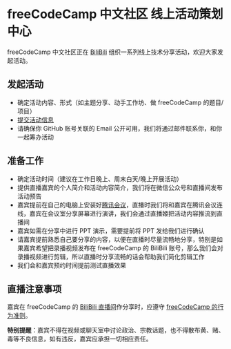 # freeCodeCamp 中文社区 线上活动策划中心

freeCodeCamp 中文社区正在 [BiliBili][1] 组织一系列线上技术分享活动，欢迎大家发起活动。

## 发起活动

- 确定活动内容、形式（如主题分享、动手工作坊、做 freeCodeCamp 的题目/项目）
- [提交活动信息][2]
- 请确保你 GitHub 账号关联的 Email 公开可用，我们将通过邮件联系你，和你一起筹办活动

## 准备工作

- 确定活动时间（建议在工作日晚上、周末白天/晚上开展活动）
- 提供直播嘉宾的个人简介和活动内容简介，我们将在微信公众号和直播间发布活动预告
- 嘉宾提前在自己的电脑上安装好[腾讯会议][3]，直播时我们将和嘉宾在腾讯会议连线，嘉宾在会议室分享屏幕进行演讲，我们会通过直播姬把活动内容推流到直播间
- 嘉宾如需在分享中进行 PPT 演示，需要提前将 PPT 发给我们进行确认
- 请嘉宾提前熟悉自己要分享的内容，以便在直播时尽量流畅地分享，特别是如果嘉宾希望把录播视频发布在 freeCodeCamp 的 BiliBili 账号，那么我们会对录播视频进行剪辑，所以直播时分享流畅的话会帮助我们简化剪辑工作
- 我们会和嘉宾预约时间提前测试直播效果

## 直播注意事项

嘉宾在 freeCodeCamp 的 [BiliBili 直播间][4]作分享时，应遵守 [freeCodeCamp 的行为准则][5]。

**特别提醒**：嘉宾不得在视频或聊天室中讨论政治、宗教话题，也不得散布黄、赌、毒等不良信息，如有违反，嘉宾应承担一切相应责任。

[1]: https://space.bilibili.com/335505768
[2]: https://github.com/freeCodeCamp-China/activity/issues/new/choose
[3]: https://meeting.tencent.com/download-center.html
[4]: https://live.bilibili.com/22218677
[5]: https://www.freecodecamp.org/news/code-of-conduct/
